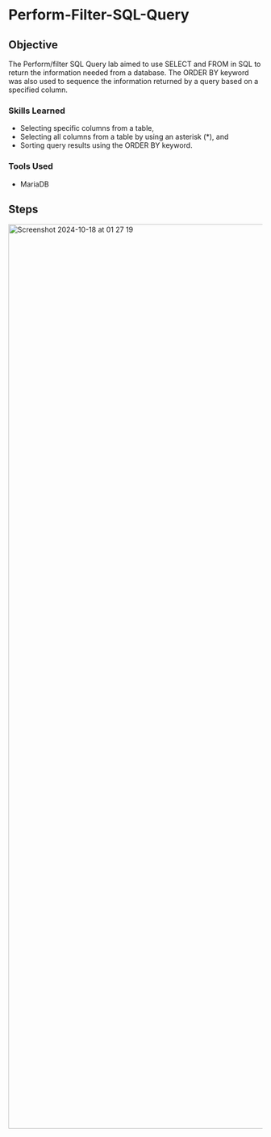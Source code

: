 # Perform-Filter-SQL-Query
## Objective

The Perform/filter SQL Query lab aimed to use SELECT and FROM in SQL to return the information needed from a database. The ORDER BY keyword was also used to sequence the information returned by a query based on a specified column.

### Skills Learned

- Selecting specific columns from a table,
- Selecting all columns from a table by using an asterisk (*), and
- Sorting query results using the ORDER BY keyword.

### Tools Used

- MariaDB
  
## Steps
  <img width="1792" alt="Screenshot 2024-10-18 at 01 27 19" src="https://github.com/user-attachments/assets/14071a60-d084-4f4d-b104-ee68ad499507" />
